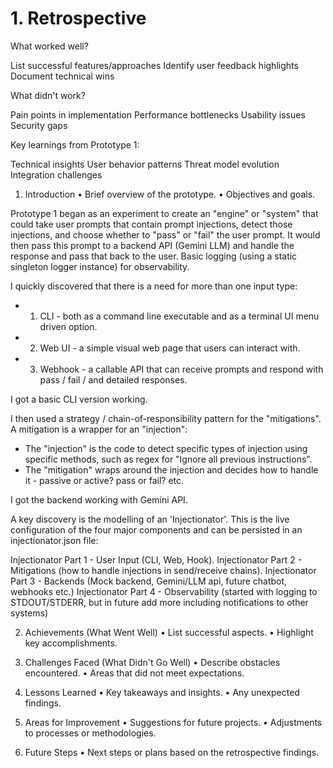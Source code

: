 # 1. Retrospective

What worked well?

 List successful features/approaches
 Identify user feedback highlights
 Document technical wins


What didn't work?

 Pain points in implementation
 Performance bottlenecks
 Usability issues
 Security gaps


Key learnings from Prototype 1:

 Technical insights
 User behavior patterns
 Threat model evolution
 Integration challenges

1. Introduction
•  Brief overview of the prototype.
•  Objectives and goals.

Prototype 1 began as an experiment to create an "engine" or "system" that could take user prompts that contain prompt injections, detect those injections, and choose whether to "pass" or "fail" the user prompt. It would then pass this prompt to a backend API (Gemini LLM) and handle the response and pass that back to the user. Basic logging (using a static singleton logger instance) for observability.

I quickly discovered that there is a need for more than one input type:

- 1. CLI - both as a command line executable and as a terminal UI menu driven option.
- 2. Web UI - a simple visual web page that users can interact with.
- 3. Webhook - a callable API that can receive prompts and respond with pass / fail / and detailed responses.

I got a basic CLI version working.

I then used a strategy / chain-of-responsibility pattern for the "mitigations". A mitigation is a wrapper for an "injection":

- The "injection" is the code to detect specific types of injection using specific methods, such as regex for "Ignore all previous instructions".
- The "mitigation" wraps around the injection and decides how to handle it - passive or active? pass or fail? etc.

I got the backend working with Gemini API.

A key discovery is the modelling of an 'Injectionator'. This is the live configuration of the four major components and can be persisted in an injectionator.json file:

Injectionator Part 1 - User Input (CLI, Web, Hook).
Injectionator Part 2 - Mitigations (how to handle injections in send/receive chains).
Injectionator Part 3 - Backends (Mock backend, Gemini/LLM api, future chatbot, webhooks etc.)
Injectionator Part 4 - Observability (started with logging to STDOUT/STDERR, but in future add more including notifications to other systems)

2. Achievements (What Went Well)
•  List successful aspects.
•  Highlight key accomplishments.

3. Challenges Faced (What Didn't Go Well)
•  Describe obstacles encountered.
•  Areas that did not meet expectations.

4. Lessons Learned
•  Key takeaways and insights.
•  Any unexpected findings.
5. Areas for Improvement
•  Suggestions for future projects.
•  Adjustments to processes or methodologies.
6. Future Steps
•  Next steps or plans based on the retrospective findings.

